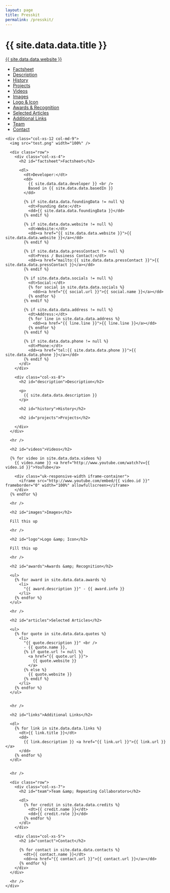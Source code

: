 ```yaml
---
layout: page
title: Presskit
permalink: /presskit/
---
```

<div class="uk-container uk-container-center">
  <div class="row">
    <div class="col-xs-12 col-md-3">
      <div class="navigation">
        <h1 class="nav-header">{{ site.data.data.title }}</h1>
        <a class="nav-header" href="{{ site.data.data.website }}">{{ site.data.data.website }}</a>
        <ul class="uk-nav uk-nav-side">
          <li>
            <a href="#factsheet">Factsheet</a>
          </li>
          <li>
            <a href="#description">Description</a>
          </li>
          <li>
            <a href="#history">History</a>
          </li>
          <li>
            <a href="#projects">Projects</a>
          </li>
          <li>
            <a href="#videos">Videos</a>
          </li>
          <li>
            <a href="#images">Images</a>
          </li>
          <li>
            <a href="#logo">Logo &amp; Icon</a>
          </li>
          <li>
            <a href="#awards">Awards &amp; Recognition</a>
          </li>
          <li>
            <a href="#articles">Selected Articles</a>
          </li>
          <li>
            <a href="#links">Additional Links</a>
          </li>
          <li>
            <a href="#team">Team</a>
          </li>
          <li>
            <a href="#contact">Contact</a>
          </li>
        </ul>
      </div>
    </div>

    <div class="col-xs-12 col-md-9">
      <img src="test.png" width="100%" />

      <div class="row">
        <div class="col-xs-4">
          <h2 id="factsheet">Factsheet</h2>

          <dl>
            <dt>Developer:</dt>
            <dd>
              {{ site.data.data.developer }} <br />
              Based in {{ site.data.data.basedIn }}
            </dd>

            {% if site.data.data.foundingData != null %}
              <dt>Founding date:</dt>
              <dd>{{ site.data.data.foundingData }}</dd>
            {% endif %}

            {% if site.data.data.website != null %}
              <dt>Website:</dt>
              <dd><a href="{{ site.data.data.website }}">{{ site.data.data.website }}</a></dd>
            {% endif %}

            {% if site.data.data.pressContact != null %}
              <dt>Press / Business Contact:</dt>
              <dd><a href="mailto:{{ site.data.data.pressContact }}">{{ site.data.data.pressContact }}</a></dd>
            {% endif %}

            {% if site.data.data.socials != null %}
              <dt>Social:</dt>
              {% for social in site.data.data.socials %}
                <dd><a href="{{ social.url }}">{{ social.name }}</a></dd>
              {% endfor %}
            {% endif %}

            {% if site.data.data.address != null %}
              <dt>Address:</dt>
              {% for line in site.data.data.address %}
                <dd><a href="{{ line.line }}">{{ line.line }}</a></dd>
              {% endfor %}
            {% endif %}

            {% if site.data.data.phone != null %}
              <dt>Phone:</dt>
              <dd><a href="tel:{{ site.data.data.phone }}">{{ site.data.data.phone }}</a></dd>
            {% endif %}
          </dl>
        </div>

        <div class="col-xs-8">
          <h2 id="description">Description</h2>

          <p>
            {{ site.data.data.description }}
          </p>

          <h2 id="history">History</h2>

          <h2 id="projects">Projects</h2>

        </div>
      </div>

      <hr />

      <h2 id="videos">Videos</h2>

      {% for video in site.data.data.videos %}
        {{ video.name }} <a href="http://www.youtube.com/watch?v={{ video.id }}">YouTube</a>

        <div class="uk-responsive-width iframe-container">
          <iframe src="http://www.youtube.com/embed/{{ video.id }}" frameborder="0" width="100%" allowfullscreen></iframe>
        </div>
      {% endfor %}

      <hr />

      <h2 id="images">Images</h2>

      Fill this up

      <hr />

      <h2 id="logo">Logo &amp; Icon</h2>

      Fill this up

      <hr />

      <h2 id="awards">Awards &amp; Recognition</h2>

      <ul>
        {% for award in site.data.data.awards %}
          <li>
            "{{ award.description }}" - {{ award.info }}
          </li>
        {% endfor %}
      </ul>

      <hr />

      <h2 id="articles">Selected Articles</h2>

      <ul>
        {% for quote in site.data.data.quotes %}
          <li>
            "{{ quote.description }}" <br />
            - {{ quote.name }},
            {% if quote.url != null %}
              <a href="{{ quote.url }}">
                {{ quote.website }}
              </a>
            {% else %}
              {{ quote.website }}
            {% endif %}
          </li>
        {% endfor %}
      </ul>


      <hr />

      <h2 id="links">Additional Links</h2>

      <dl>
        {% for link in site.data.data.links %}
          <dt>{{ link.title }}</dt>
          <dd>
            {{ link.description }} <a href="{{ link.url }}">{{ link.url }}</a>
          </dd>
        {% endfor %}
      </dl>


      <hr />

      <div class="row">
        <div class="col-xs-7">
          <h2 id="team">Team &amp; Repeating Collaborators</h2>

          <dl>
            {% for credit in site.data.data.credits %}
              <dt>{{ credit.name }}</dt>
              <dd>{{ credit.role }}</dd>
            {% endfor %}
          </dl>
        </div>

        <div class="col-xs-5">
          <h2 id="contact">Contact</h2>

          {% for contact in site.data.data.contacts %}
            <dt>{{ contact.name }}</dt>
            <dd><a href="{{ contact.url }}">{{ contact.url }}</a></dd>
          {% endfor %}
        </div>
      </div>

      <hr />
    </div>
  </div>
</div>
